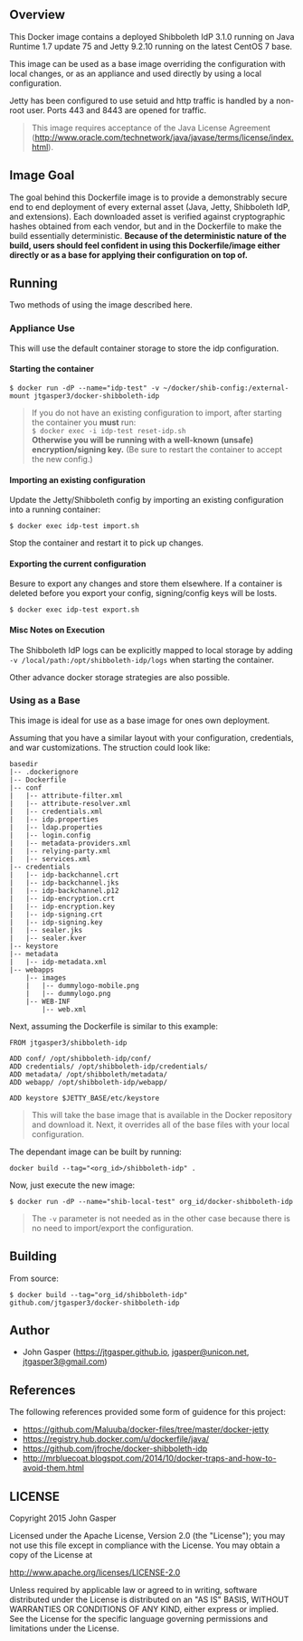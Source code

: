 ## Overview
This Docker image contains a deployed Shibboleth IdP 3.1.0 running on Java Runtime 1.7 update 75 and Jetty 9.2.10 running on the latest CentOS 7 base.

This image can be used as a base image overriding the configuration with local changes, or as an appliance and used directly by using a local configuration.

Jetty has been configured to use setuid and http traffic is handled by a non-root user. Ports 443 and 8443 are opened for traffic.

> This image requires acceptance of the Java License Agreement (<http://www.oracle.com/technetwork/java/javase/terms/license/index.html>).

## Image Goal
The goal behind this Dockerfile image is to provide a demonstrably secure end to end deployment of every external asset (Java, Jetty, Shibboleth IdP, and extensions). Each downloaded asset is verified against cryptographic hashes obtained from each vendor, but and in the Dockerfile to make the build essentially deterministic. **Because of the deterministic nature of the build, users should feel confident in using this Dockerfile/image either directly or as a base for applying their configuration on top of.**

## Running
Two methods of using the image described here.

### Appliance Use
This will use the default container storage to store the idp configuration. 

#### Starting the container

```
$ docker run -dP --name="idp-test" -v ~/docker/shib-config:/external-mount jtgasper3/docker-shibboleth-idp 
```

> If you do not have an existing configuration to import, after starting the container you **must** run:   
> `$ docker exec -i idp-test reset-idp.sh`   
> **Otherwise you will be running with a well-known (unsafe) encryption/signing key.** (Be sure to restart the container to accept the new config.)


#### Importing an existing configuration
Update the Jetty/Shibboleth config by importing an existing configuration into a running container: 

```
$ docker exec idp-test import.sh

```
Stop the container and restart it to pick up changes.

#### Exporting the current configuration
Besure to export any changes and store them elsewhere. If a container is deleted before you export your config, signing/config keys will be losts.

```
$ docker exec idp-test export.sh

```

#### Misc Notes on Execution
The Shibboleth IdP logs can be explicitly mapped to local storage by adding `-v /local/path:/opt/shibboleth-idp/logs` when starting the container.

Other advance docker storage strategies are also possible.


### Using as a Base
This image is ideal for use as a base image for ones own deployment. 

Assuming that you have a similar layout with your configuration, credentials, and war customizations. The struction could look like:

```
basedir
|-- .dockerignore
|-- Dockerfile
|-- conf
|   |-- attribute-filter.xml
|   |-- attribute-resolver.xml
|   |-- credentials.xml
|   |-- idp.properties
|   |-- ldap.properties
|   |-- login.config
|   |-- metadata-providers.xml
|   |-- relying-party.xml
|   |-- services.xml
|-- credentials
|   |-- idp-backchannel.crt
|   |-- idp-backchannel.jks
|   |-- idp-backchannel.p12
|   |-- idp-encryption.crt
|   |-- idp-encryption.key
|   |-- idp-signing.crt
|   |-- idp-signing.key
|   |-- sealer.jks
|   |-- sealer.kver
|-- keystore
|-- metadata
|   |-- idp-metadata.xml
|-- webapps
    |-- images
    |   |-- dummylogo-mobile.png
    |   |-- dummylogo.png
    |-- WEB-INF
        |-- web.xml

```

Next, assuming the Dockerfile is similar to this example:

```
FROM jtgasper3/shibboleth-idp

ADD conf/ /opt/shibboleth-idp/conf/
ADD credentials/ /opt/shibboleth-idp/credentials/
ADD metadata/ /opt/shibboleth/metadata/
ADD webapp/ /opt/shibboleth-idp/webapp/

ADD keystore $JETTY_BASE/etc/keystore
```

>This will take the base image that is available in the Docker repository and download it. Next, it overrides all of the base files with your local configuration.

The dependant image can be built by running:

```
docker build --tag="<org_id>/shibboleth-idp" .
```

Now, just execute the new image:

```
$ docker run -dP --name="shib-local-test" org_id/docker-shibboleth-idp 
```
> The `-v` parameter is not needed as in the other case because there is no need to import/export the configuration.

## Building

From source:

```
$ docker build --tag="org_id/shibboleth-idp" github.com/jtgasper3/docker-shibboleth-idp
```

## Author

  * John Gasper (<https://jtgasper.github.io>, <jgasper@unicon.net>, <jtgasper3@gmail.com>)

## References
The following references provided some form of guidence for this project:

* https://github.com/Maluuba/docker-files/tree/master/docker-jetty
* https://registry.hub.docker.com/u/dockerfile/java/
* https://github.com/jfroche/docker-shibboleth-idp
* http://mrbluecoat.blogspot.com/2014/10/docker-traps-and-how-to-avoid-them.html

## LICENSE

Copyright 2015 John Gasper

Licensed under the Apache License, Version 2.0 (the "License");
you may not use this file except in compliance with the License.
You may obtain a copy of the License at

  http://www.apache.org/licenses/LICENSE-2.0

Unless required by applicable law or agreed to in writing, software
distributed under the License is distributed on an "AS IS" BASIS,
WITHOUT WARRANTIES OR CONDITIONS OF ANY KIND, either express or implied.
See the License for the specific language governing permissions and
limitations under the License.
